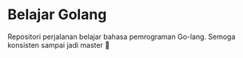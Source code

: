 # Belajar Golang

Repositori perjalanan belajar bahasa pemrograman Go-lang. Semoga konsisten sampai jadi master 🥷